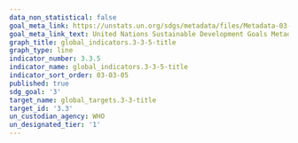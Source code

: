 ```yaml
---
data_non_statistical: false
goal_meta_link: https://unstats.un.org/sdgs/metadata/files/Metadata-03-03-05.pdf
goal_meta_link_text: United Nations Sustainable Development Goals Metadata (pdf 865kB)
graph_title: global_indicators.3-3-5-title
graph_type: line
indicator_number: 3.3.5
indicator_name: global_indicators.3-3-5-title
indicator_sort_order: 03-03-05
published: true
sdg_goal: '3'
target_name: global_targets.3-3-title
target_id: '3.3'
un_custodian_agency: WHO
un_designated_tier: '1'
---
```

